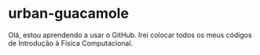 # urban-guacamole

Olá, estou aprendendo a usar o GitHub. Irei colocar todos os meus códigos de Introdução à Física Computacional.
